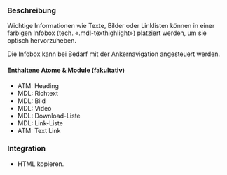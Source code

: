 ### Beschreibung

Wichtige Informationen wie Texte, Bilder oder Linklisten können in einer farbigen Infobox (tech. «.mdl-texthighlight») platziert werden, um sie optisch hervorzuheben.

Die Infobox kann bei Bedarf mit der Ankernavigation angesteuert werden.

#### Enthaltene Atome & Module (fakultativ)
* ATM: Heading
* MDL: Richtext
* MDL: Bild
* MDL: Video
* MDL: Download-Liste
* MDL: Link-Liste
* ATM: Text Link


### Integration

* HTML kopieren.
